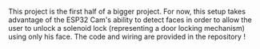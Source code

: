 This project is the first half of a bigger project. For now, this setup takes advantage of the ESP32 Cam's ability to detect faces in order to allow the user to unlock a solenoid lock (representing a door locking mechanism) using only his face. 
The code and wiring are provided in the repository !
